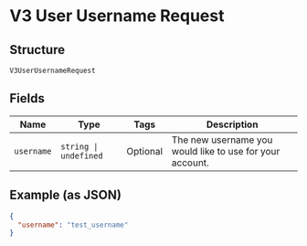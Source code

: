 
# V3 User Username Request

## Structure

`V3UserUsernameRequest`

## Fields

| Name | Type | Tags | Description |
|  --- | --- | --- | --- |
| `username` | `string \| undefined` | Optional | The new username you would like to use for your account. |

## Example (as JSON)

```json
{
  "username": "test_username"
}
```

